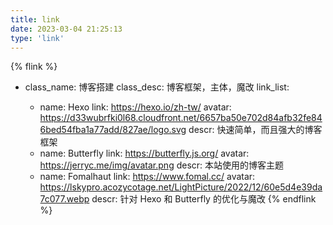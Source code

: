 ```yaml
---
title: link
date: 2023-03-04 21:25:13
type: 'link'
---
```


{% flink %}

- class_name: 博客搭建
  class_desc: 博客框架，主体，魔改
  link_list:

  - name: Hexo
    link: https://hexo.io/zh-tw/
    avatar: https://d33wubrfki0l68.cloudfront.net/6657ba50e702d84afb32fe846bed54fba1a77add/827ae/logo.svg
    descr: 快速简单，而且强大的博客框架
  - name: Butterfly
    link: https://butterfly.js.org/
    avatar: https://jerryc.me/img/avatar.png
    descr: 本站使用的博客主题
  - name: Fomalhaut
    link: https://www.fomal.cc/
    avatar: https://lskypro.acozycotage.net/LightPicture/2022/12/60e5d4e39da7c077.webp
    descr: 针对 Hexo 和 Butterfly 的优化与魔改
{% endflink %}
